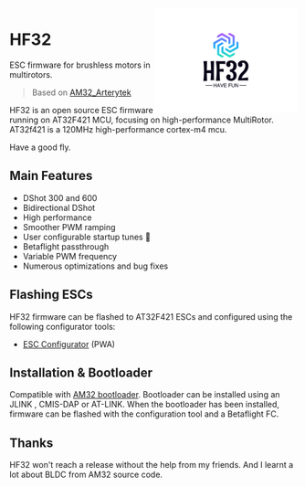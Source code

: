 <img align="right" src="logo.svg" alt="Bluejay" width="250">

# HF32

ESC firmware for brushless motors in multirotors.

> Based on [AM32_Arterytek](https://github.com/AlkaMotors/AM32_Arterytek)

HF32 is an open source ESC firmware running on AT32F421 MCU, focusing on high-performance MultiRotor. 
AT32f421 is a 120MHz high-performance cortex-m4 mcu.

Have a good fly.

## Main Features

- DShot 300 and 600
- Bidirectional DShot
- High performance
- Smoother PWM ramping
- User configurable startup tunes :musical_note:
- Betaflight passthrough 
- Variable PWM frequency
- Numerous optimizations and bug fixes

## Flashing ESCs
HF32 firmware can be flashed to AT32F421 ESCs and configured using the following configurator tools:

- [ESC Configurator](https://develop.esc-configurator.com/) (PWA)


## Installation & Bootloader
Compatible with [AM32 bootloader](https://github.com/kikoqiu/AT32F421_AM32_Bootloader). Bootloader can be installed using an JLINK , CMIS-DAP or AT-LINK. 
When the bootloader has been installed, firmware can be flashed with the configuration tool and a Betaflight FC.

## Thanks
HF32 won't reach a release without the help from my friends.
And I learnt a lot about BLDC from AM32 source code.
